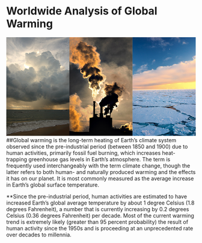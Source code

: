 # Worldwide Analysis of Global Warming
<img src = "1321_cc-vs-gw-vs-wx-768px.jpg">
##Global warming is the long-term heating of Earth’s climate system observed since the pre-industrial period (between 1850 and 1900) due to human activities, primarily fossil fuel burning, which increases heat-trapping greenhouse gas levels in Earth’s atmosphere. The term is frequently used interchangeably with the term climate change, though the latter refers to both human- and naturally produced warming and the effects it has on our planet. It is most commonly measured as the average increase in Earth’s global surface temperature.

**Since the pre-industrial period, human activities are estimated to have increased Earth’s global average temperature by about 1 degree Celsius (1.8 degrees Fahrenheit), a number that is currently increasing by 0.2 degrees Celsius (0.36 degrees Fahrenheit) per decade. Most of the current warming trend is extremely likely (greater than 95 percent probability) the result of human activity since the 1950s and is proceeding at an unprecedented rate over decades to millennia.
